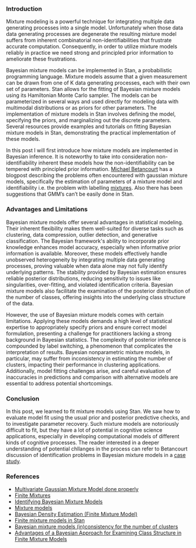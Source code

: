 ### Introduction

Mixture modeling is a powerful technique for integrating multiple data generating processes into a single model. Unfortunately when those data data generating processes are degenerate the resulting mixture model suffers from inherent combinatorial non-identifiabilities that frustrate accurate computation. Consequently, in order to utilize mixture models reliably in practice we need strong and principled prior information to ameliorate these frustrations. 

Bayesian mixture models can be implemented in Stan, a probabilistic programming language. Mixture models assume that a given measurement can be drawn from one of K data generating processes, each with their own set of parameters. Stan allows for the fitting of Bayesian mixture models using its Hamiltonian Monte Carlo sampler. The models can be parameterized in several ways and used directly for modeling data with multimodal distributions or as priors for other parameters. The implementation of mixture models in Stan involves defining the model, specifying the priors, and marginalizing out the discrete parameters. Several resources provide examples and tutorials on fitting Bayesian mixture models in Stan, demonstrating the practical implementation of these models.

In this post I will first introduce how mixture models are implemented in Bayesian inference. It is noteworthy to take into consideration non-identifiability inherent these models how the non-identifiability can be tempered with principled prior information. [Michael Betancourt](https://maggielieu.com/2017/03/21/multivariate-gaussian-mixture-model-done-properly/) has a blogpost describing the problems often encountered with gaussian mixture models, specifically the estimation of parameters of a mixture model and identifiability i.e. the problem with labelling [mixtures](http://mc-stan.org/documentation/case-studies/identifying_mixture_models.html). Also there has been suggestions that GMM’s can’t be easily done in Stan. 



### Advantages and Limitations 

Bayesian mixture models offer several advantages in statistical modeling. Their inherent flexibility makes them well-suited for diverse tasks such as clustering, data compression, outlier detection, and generative classification. The Bayesian framework's ability to incorporate prior knowledge enhances model accuracy, especially when informative prior information is available. Moreover, these models effectively handle unobserved heterogeneity by integrating multiple data generating processes, proving valuable when data alone may not fully identify underlying patterns. The stability provided by Bayesian estimation ensures reliable posterior distributions, reducing sensitivity to issues like singularities, over-fitting, and violated identification criteria. Bayesian mixture models also facilitate the examination of the posterior distribution of the number of classes, offering insights into the underlying class structure of the data.

However, the use of Bayesian mixture models comes with certain limitations. Applying these models demands a high level of statistical expertise to appropriately specify priors and ensure correct model formulation, presenting a challenge for practitioners lacking a strong background in Bayesian statistics. The complexity of posterior inference is compounded by label switching, a phenomenon that complicates the interpretation of results. Bayesian nonparametric mixture models, in particular, may suffer from inconsistency in estimating the number of clusters, impacting their performance in clustering applications. Additionally, model fitting challenges arise, and careful evaluation of inaccuracies in predictions and comparison with alternative models are essential to address potential shortcomings.

###  Conclusion 

In this post, we learned to fit mixture models using Stan. We saw how to evaluate model fit using the usual prior and posterior predictive checks, and to investigate parameter recovery. Such mixture models are notoriously difficult to fit, but they have a lot of potential in cognitive science applications, especially in developing computational models of different kinds of cognitive processes. The reader interested in a deeper understanding of potential chllanges in the process can refer to Betancourt discussion of identification problems in Bayesian mixture models in a [case study](https://mc-stan.org/users/documentation/case-studies/identifying_mixture_models.html). 



### References

- [Multivariate Gaussian Mixture Model done properly ](https://maggielieu.com/2017/03/21/multivariate-gaussian-mixture-model-done-properly/)
- [Finite Mixtures](https://mc-stan.org/docs/2_27/stan-users-guide/mixture-modeling-chapter.html) 
- [Identifying Bayesian Mixture Models](https://mc-stan.org/users/documentation/case-studies/identifying_mixture_models.html) 
- [Mixture models](https://vasishth.github.io/bayescogsci/book/ch-mixture.html) 
- [Bayesian Density Estimation (Finite Mixture Model) ](https://rpubs.com/kaz_yos/fmm2)
- [Finite mixture models in Stan](https://modernstatisticalworkflow.blogspot.com/2016/10/finite-mixture-models-in-stan.html) 
- [Bayesian mixture models (in)consistency for the number of clusters](https://hal.science/hal-03866434/document)
- [Advantages of a Bayesian Approach for Examining Class Structure in Finite Mixture Models](https://www.ncbi.nlm.nih.gov/pmc/articles/PMC6459682/) 



